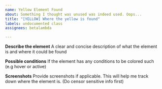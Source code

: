 ```yaml
---
name: Yellow Element Found
about: Something I thought was unused was indeed used. Oops...
title: "[YELLOW] Where the yellow is found"
labels: undocumented class
assignees: betalambda

---
```


**Describe the element**
A clear and concise description of what the element is and where it could be found

**Possible conditions**
If the element has any conditions to be colored such (e.g hover or active)

**Screenshots**
Provide screenshots if applicable. This will help me track down where the element is. (Do censor sensitive info first)
